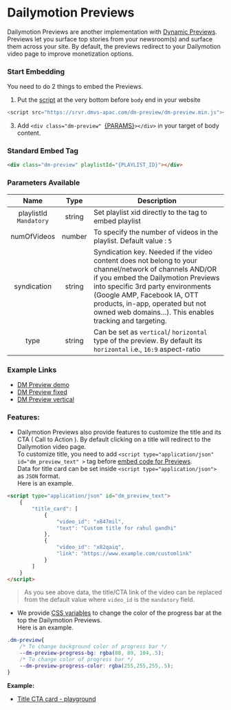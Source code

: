 # Dailymotion Previews

Dailymotion Previews are another implementation with [Dynamic Previews](https://www.canva.com/design/DAEGDbSibZE/cvoKs-MEOdq3paAehFLkbQ/view?website#4:l-equipe-case). Previews let you surface top stories from your newsroom(s) and surface them across your site. By default, the previews redirect to your Dailymotion video page to improve monetization options.

### Start Embedding

You need to do 2 things to embed the Previews.

1. Put the [script](https://srvr.dmvs-apac.com/dm-preview/dm-preview.min.js) at the very bottom before `body` end in your website
```js
<script src="https://srvr.dmvs-apac.com/dm-preview/dm-preview.min.js"></script>
```
3. Add `<div class="dm-preview" `[{PARAMS}](#parameters-available)`></div>` in your target of body content.


### Standard Embed Tag

```html
<div class="dm-preview" playlistId="{PLAYLIST_ID}"></div>
```

### Parameters Available

| Name | Type | Description |
| :---: | :---: | --- |
| playlistId <br /> `Mandatory` | string | Set playlist xid directly to the tag to embed playlist|
| numOfVideos | number | To specify the number of videos in the playlist. Default value : `5` |
| syndication | string | Syndication key. Needed if the video content does not belong to your channel/network of channels AND/OR if you embed the Dailymotion Previews into specific 3rd party environments (Google AMP, Facebook IA, OTT products, in-app, operated but not owned web domains…). This enables tracking and targeting. |
| type | string | Can be set as `vertical`/ `horizontal` type of the preview. By default its `horizontal` i.e., `16:9` aspect-ratio |

### Example Links
- [DM Preview demo](https://dmvs-apac.github.io/dynamic-preview/examples/dm_preview_player/basic/index.html)
- [DM Preview fixed](https://dmvs-apac.github.io/dynamic-preview/examples/dm_preview_player/basic/index_fixed.html)
- [DM Preview vertical](https://dmvs-apac.github.io/dynamic-preview/examples/dm_preview_player/basic/index_vertical.html)

### Features:

- Dailymotion Previews also provide features to customize the title and its CTA ( Call to Action ). By default clicking on a title will redirect to the Dailymotion video page.  
To customize title, you need to add `<script type="application/json" id="dm_preview_text" >` tag before [embed code for Previews](https://dmvs-apac.github.io/dynamic-preview/player#start-embedding).  
Data for title card can be set inside `<script type="application/json">` as `JSON` format.  
Here is an example.
```html
<script type="application/json" id="dm_preview_text">
    {
        "title_card": [
            {
                "video_id": "x847mil",
                "text": "Custom title for rahul gandhi"
            },
            {
                "video_id": "x82qaiq",
                "link": "https://www.example.com/customlink"
            }
        ]
    }
</script>
```  
> As you see above data, the title/CTA link of the video can be replaced from the default value where `video_id` is the `mandatory` field.

- We provide [CSS variables](https://developer.mozilla.org/en-US/docs/Web/CSS/Using_CSS_custom_properties) to change the color of the progress bar at the top the Dailymotion Previews.  
Here is an example.  
```css
.dm-preview{
    /* To change background color of progress bar */
    --dm-preview-progress-bg: rgba(88, 89, 104,.5);
    /* To change color of progress bar */
    --dm-preview-progress-color: rgba(255,255,255,.5);
}
```

**Example:**
- [Title CTA card - playground](https://dmvs-apac.github.io/dynamic-preview/examples/dm_preview_player/title_card/index.html)

